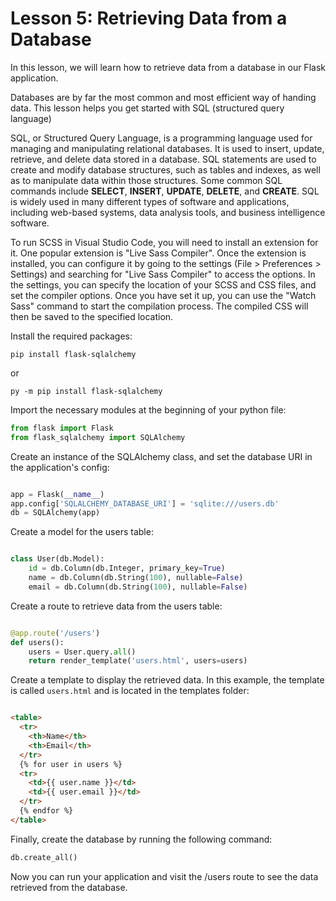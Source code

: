 # Lesson 5: Retrieving Data from a Database

In this lesson, we will learn how to retrieve data from a database in our Flask application.

Databases are by far the most common and most efficient way of handing data.
This lesson helps you get started with SQL (structured query language)

SQL, or Structured Query Language, is a programming language used for managing and manipulating relational databases. It is used to insert, update, retrieve, and delete data stored in a database. SQL statements are used to create and modify database structures, such as tables and indexes, as well as to manipulate data within those structures. Some common SQL commands include **SELECT**, **INSERT**, **UPDATE**, **DELETE**, and **CREATE**. SQL is widely used in many different types of software and applications, including web-based systems, data analysis tools, and business intelligence software.


To run SCSS in Visual Studio Code, you will need to install an extension for it. One popular extension is "Live Sass Compiler". Once the extension is installed, you can configure it by going to the settings (File > Preferences > Settings) and searching for "Live Sass Compiler" to access the options. In the settings, you can specify the location of your SCSS and CSS files, and set the compiler options. Once you have set it up, you can use the "Watch Sass" command to start the compilation process. The compiled CSS will then be saved to the specified location.




Install the required packages:


```shell
pip install flask-sqlalchemy
```

or 
```shell
py -m pip install flask-sqlalchemy
```
    
Import the necessary modules at the beginning of your python file:

```python
from flask import Flask
from flask_sqlalchemy import SQLAlchemy
```
Create an instance of the SQLAlchemy class, and set the database URI in the application's config:

```python

app = Flask(__name__)
app.config['SQLALCHEMY_DATABASE_URI'] = 'sqlite:///users.db'
db = SQLAlchemy(app)
```
Create a model for the users table:

```python

class User(db.Model):
    id = db.Column(db.Integer, primary_key=True)
    name = db.Column(db.String(100), nullable=False)
    email = db.Column(db.String(100), nullable=False)
```
Create a route to retrieve data from the users table:

```python

@app.route('/users')
def users():
    users = User.query.all()
    return render_template('users.html', users=users)
```
Create a template to display the retrieved data. In this example, the template is called ```users.html``` and is located in the templates folder:

```html

<table>
  <tr>
    <th>Name</th>
    <th>Email</th>
  </tr>
  {% for user in users %}
  <tr>
    <td>{{ user.name }}</td>
    <td>{{ user.email }}</td>
  </tr>
  {% endfor %}
</table>
```
Finally, create the database by running the following command:

```python
db.create_all()
```
Now you can run your application and visit the /users route to see the data retrieved from the database.
